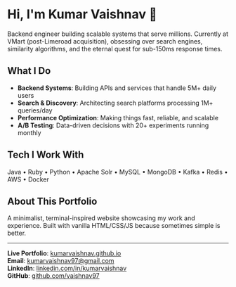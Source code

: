 # Hi, I'm Kumar Vaishnav 👋

Backend engineer building scalable systems that serve millions. Currently at VMart (post-Limeroad acquisition), obsessing over search engines, similarity algorithms, and the eternal quest for sub-150ms response times.

## What I Do

- **Backend Systems**: Building APIs and services that handle 5M+ daily users
- **Search & Discovery**: Architecting search platforms processing 1M+ queries/day  
- **Performance Optimization**: Making things fast, reliable, and scalable
- **A/B Testing**: Data-driven decisions with 20+ experiments running monthly

## Tech I Work With

Java • Ruby • Python • Apache Solr • MySQL • MongoDB • Kafka • Redis • AWS • Docker

## About This Portfolio

A minimalist, terminal-inspired website showcasing my work and experience. Built with vanilla HTML/CSS/JS because sometimes simple is better.

---

**Live Portfolio**: [kumarvaishnav.github.io](https://kumarvaishnav.github.io)  
**Email**: [kumarvaishnav97@gmail.com](mailto:kumarvaishnav97@gmail.com)  
**LinkedIn**: [linkedin.com/in/kumarvaishnav](https://linkedin.com/in/kumarvaishnav)  
**GitHub**: [github.com/vaishnav97](https://github.com/vaishnav97) 